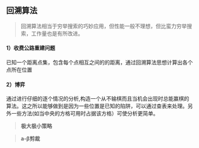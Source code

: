 ## 回溯算法

> 回溯算法相当于穷举搜索的巧妙应用，但性能一般不理想，但比蛮力穷举搜索，工作量也是有所改进。

#### 1）收费公路重建问题

已知一个距离点集，包含每个点相互之间的的距离，通过回溯算法思想计算出各个点所在位置

#### 2）博弈

通过进行仔细的逐个情况的分析,构造一个从不输棋而且当机会出现时总能赢棋的算法。这之所以能够做到是因为一些位置是已知的陷阱，可以通过查表来处理。另外一些方法(如当中央的方格可用时占据该方格）可使分析更简单。

> **极大极小策略**

> **a-β剪裁**

